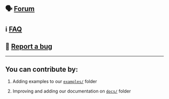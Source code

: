 ## 🗣 [Forum](https://github.com/GitPublisher/support/discussions/)

## ℹ️ [FAQ](https://github.com/GitPublisher/support/discussions/categories/faq)

## 🐞 [Report a bug](https://github.com/GitPublisher/support/issues/new?assignees=&labels=&template=bug_report.md&title=)

***

## You can contribute by: 

1. Adding examples to our [`examples/`](https://github.com/GitPublisher/support/tree/main/examples) folder

2. Improving and adding our documentation on [`docs/`](https://github.com/GitPublisher/support/tree/main/docs) folder


